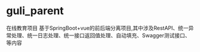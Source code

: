 # guli_parent
在线教育项目
基于SpringBoot+vue的前后端分离项目,其中涉及RestAPI、统一异常处理、统一日志处理、统一接口返回值处理、自动填充、Swagger测试接口、等内容

